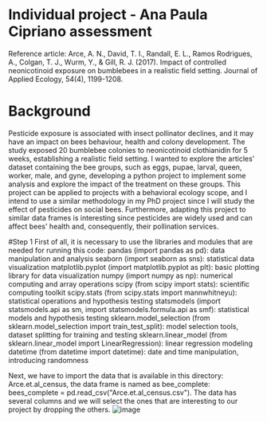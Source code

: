 # Individual project - Ana Paula Cipriano assessment
Reference article: Arce, A. N., David, T. I., Randall, E. L., Ramos Rodrigues, A., Colgan, T. J., Wurm, Y., & Gill, R. J. (2017). Impact of controlled neonicotinoid exposure on bumblebees in a realistic field setting. Journal of Applied Ecology, 54(4), 1199-1208.

# Background
Pesticide exposure is associated with insect pollinator declines, and it may have an impact on bees behaviour, health and colony development. The study exposed 20 bumblebee colonies to neonicotinoid clothianidin for 5 weeks, establishing a realistic field setting. I wanted to explore the articles' dataset containing the bee groups, such as eggs, pupae, larval, queen, worker, male, and gyne, developing a python project to implement some analysis and explore the impact of the treatment on these groups. This project can be applied to projects with a behavioral ecology scope, and I intend to use a similar methodology in my PhD project since I will study the effect of pesticides on social bees. Furthermore, adapting this project to similar data frames is interesting since pesticides are widely used and can affect bees' health and, consequently, their pollination services.

#Step 1
First of all, it is necessary to use the libraries and modules that are needed for running this code:
pandas (import pandas as pd): data manipulation and analysis
seaborn (import seaborn as sns): statistical data visualization
matplotlib.pyplot (import matplotlib.pyplot as plt): basic plotting library for data visualization
numpy (import numpy as np): numerical computing and array operations
scipy (from scipy import stats): scientific computing toolkit
scipy.stats (from scipy.stats import mannwhitneyu): statistical operations and hypothesis testing
statsmodels (import statsmodels.api as sm, import statsmodels.formula.api as smf): statistical models and hypothesis testing
sklearn.model_selection (from sklearn.model_selection import train_test_split): model selection tools, dataset splitting for training and testing
sklearn.linear_model (from sklearn.linear_model import LinearRegression): linear regression modeling
datetime (from datetime import datetime): date and time manipulation, introducing randomness

Next, we have to import the data that is available in this directory: Arce.et.al_census, the data frame is named as bee_complete: bees_complete = pd.read_csv("Arce.et.al_census.csv"). The data has several columns and we will select the ones that are interesting to our project by dropping the others.
![image](https://github.com/anapcipriano/assessment/assets/153204519/826b8dda-b078-4697-94b6-d3d3b9a30cb5)



